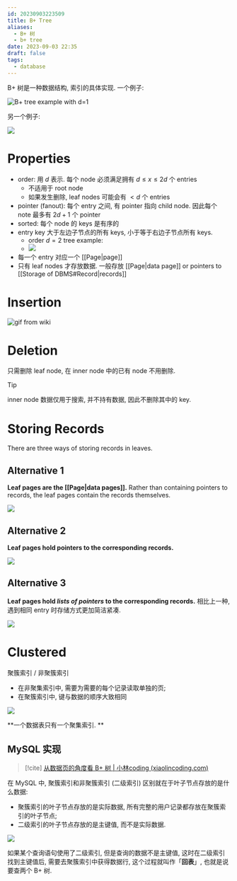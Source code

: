 ```yaml
---
id: 20230903223509
title: B+ Tree
aliases:
  - B+ 树
  - b+ tree
date: 2023-09-03 22:35
draft: false
tags:
  - database
---
```

B+ 树是一种数据结构, 索引的具体实现. 一个例子: 

![B+ tree example with d=1](https://cdn.hcplantern.cn/img/2023/09/04/20230904-174851.png-default)

另一个例子:

![](https://cdn.hcplantern.cn/img/2023/09/04/20230904-180559.png-default)

# Properties

- order: 用 $d$ 表示. 每个 node 必须满足拥有 $d \leq x \leq 2d$ 个 entries
	- 不适用于 root node
	- 如果发生删除, leaf nodes 可能会有 $\lt d$ 个 entries
- pointer (fanout): 每个 entry 之间, 有 pointer 指向 child node. 因此每个 note 最多有 $2d+1$ 个 pointer
- sorted: 每个 node 的 keys 是有序的
- entry key 大于左边子节点的所有 keys, 小于等于右边子节点所有 keys.
	- order $d=2$ tree example:
	- ![](https://cdn.hcplantern.cn/img/2023/09/04/20230904-180133.png-default)
- 每一个 entry 对应一个 [[Page|page]]
- 只有 leaf nodes 才存放数据. 一般存放 [[Page|data page]] or pointers to [[Storage of DBMS#Record|records]]

# Insertion

![gif from wiki]( https://upload.wikimedia.org/wikipedia/commons/d/d6/B%2B_Tree_insertion_visualization.gif )

# Deletion

只需删除 leaf node, 在 inner node 中的已有 node 不用删除. 

> [!tip] 
> inner node 数据仅用于搜索, 并不持有数据, 因此不删除其中的 key. 

# Storing Records

There are three ways of storing records in leaves.

## Alternative 1

**Leaf pages are the [[Page|data pages]].** Rather than containing pointers to records, the leaf pages contain the records themselves.

![](https://cdn.hcplantern.cn/img/2023/09/04/20230904-190339.png-default)


## Alternative 2

**Leaf pages hold pointers to the corresponding records.**

![](https://cdn.hcplantern.cn/img/2023/09/04/20230904-190542.png-default)

## Alternative 3

**Leaf pages hold *lists of pointers* to the corresponding records.** 相比上一种, 遇到相同 entry 时存储方式更加简洁紧凑. 

![](https://cdn.hcplantern.cn/img/2023/09/04/20230904-191053.png-default)

# Clustered

聚簇索引 / 非聚簇索引
- 在非聚集索引中, 需要为需要的每个记录读取单独的页; 
- 在聚簇索引中, 键与数据的顺序大致相同

![](https://cdn.hcplantern.cn/img/2023/09/04/20230904-191955.png-default)

**一个数据表只有一个聚集索引. **

## MySQL 实现

> [!cite] 
> [从数据页的角度看 B+ 树 | 小林coding (xiaolincoding.com)](https://xiaolincoding.com/mysql/index/page.html#%E8%81%9A%E7%B0%87%E7%B4%A2%E5%BC%95%E5%92%8C%E4%BA%8C%E7%BA%A7%E7%B4%A2%E5%BC%95)

在 MySQL 中, 聚簇索引和非聚簇索引 (二级索引) 区别就在于叶子节点存放的是什么数据: 
- 聚簇索引的叶子节点存放的是实际数据, 所有完整的用户记录都存放在聚簇索引的叶子节点; 
- 二级索引的叶子节点存放的是主键值, 而不是实际数据. 

![](https://cdn.hcplantern.cn/img/2023/09/04/20230904-192519.png-default)

如果某个查询语句使用了二级索引, 但是查询的数据不是主键值, 这时在二级索引找到主键值后, 需要去聚簇索引中获得数据行, 这个过程就叫作「**回表**」, 也就是说要查两个 B+ 树. 
